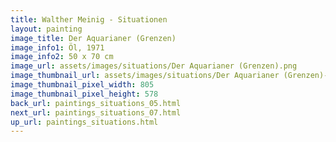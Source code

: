 ```yaml
---
title: Walther Meinig - Situationen
layout: painting
image_title: Der Aquarianer (Grenzen)
image_info1: Öl, 1971
image_info2: 50 x 70 cm
image_url: assets/images/situations/Der Aquarianer (Grenzen).png
image_thumbnail_url: assets/images/situations/Der Aquarianer (Grenzen)-klein.png
image_thumbnail_pixel_width: 805
image_thumbnail_pixel_height: 578
back_url: paintings_situations_05.html
next_url: paintings_situations_07.html
up_url: paintings_situations.html
---
```


